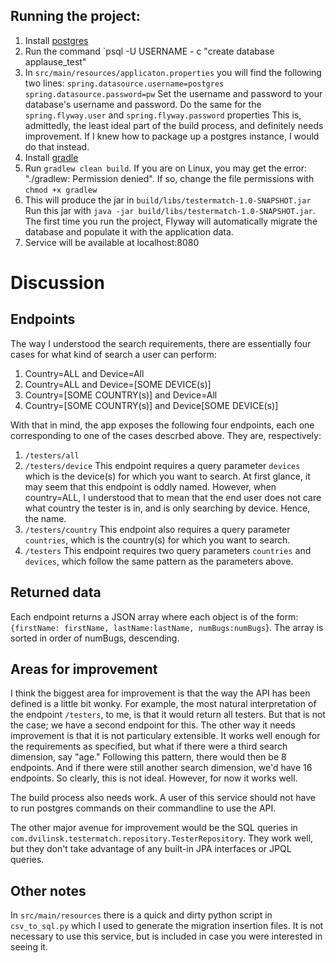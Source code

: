 ## Running the project:
1. Install [postgres](https://www.postgresql.org/download/)
2. Run the command `psql -U USERNAME - c "create database applause_test"
3. In `src/main/resources/applicaton.properties` you will find the following two lines:
      `spring.datasource.username=postgres`
     `spring.datasource.password=pw`
Set the username and password to your database's username and password. Do the same for the `spring.flyway.user` and `spring.flyway.password` properties
This is, admittedly, the least ideal part of the build process, and definitely needs improvement. 
If I knew how to package up a postgres instance, I would do that instead.
4. Install [gradle](https://gradle.org/install/)
5. Run `gradlew clean build`. If you are on Linux, you may get the error: "./gradlew: Permission denied". If so, change the file
permissions with `chmod +x gradlew`
6. This will produce the jar in `build/libs/testermatch-1.0-SNAPSHOT.jar`
Run this jar with `java -jar build/libs/testermatch-1.0-SNAPSHOT.jar`.
The first time you run the project, Flyway will automatically migrate the database
and populate it with the application data.
7. Service will be available at localhost:8080

# Discussion
## Endpoints
The way I understood the search requirements, there are essentially four cases for 
what kind of search a user can perform:
1. Country=ALL and Device=All
2. Country=ALL and Device=[SOME DEVICE(s)]
3. Country=[SOME COUNTRY(s)] and Device=All
4. Country=[SOME COUNTRY(s)] and Device[SOME DEVICE(s)]

With that in mind, the app exposes the following four endpoints, each one corresponding
to one of the cases descrbed above. They are, respectively:
1. `/testers/all`
2. `/testers/device` This endpoint requires a query parameter `devices` which is the device(s) for which you want to search. At first
glance, it may seem that this endpoint is oddly named. However, when country=ALL, I understood that
to mean that the end user does not care what country the tester is in, and is only searching by
device. Hence, the name.
3. `/testers/country` This endpoint also requires a query parameter `countries`, which is the country(s) for which you want to search.
4. `/testers` This endpoint requires two query parameters `countries` and `devices`, which follow the same pattern as the parameters above.

## Returned data
Each endpoint returns a JSON array where each object is of the form:
`{firstName: firstName, lastName:lastName, numBugs:numBugs`}. The array is sorted in order of numBugs, descending. 

## Areas for improvement 
I think the biggest area for improvement is that the way the API has been defined is a little bit wonky. For example, the most 
natural interpretation of the endpoint `/testers`, to me, is that it would return all testers. But that is not the case; we have a second endpoint for this. 
The other way it needs improvement is that it is not particulary extensible. It works well enough for the requirements as specified, but what if there were a third 
search dimension, say "age." Following this pattern, there would then be 8 endpoints. And if there were still another search 
dimension, we'd have 16 endpoints. So clearly, this is not ideal. However, for now it works well.

The build process also needs work. A user of this service should not have to run postgres commands on their commandline to use the API.

The other major avenue for improvement would be the SQL queries in `com.dvilinsk.testermatch.repository.TesterRepository`.
They work well, but they don't take advantage of any built-in JPA interfaces or JPQL queries. 

## Other notes
In `src/main/resources` there is a quick and dirty python script in `csv_to_sql.py` which I used to generate the migration insertion files. It is not necessary to use this service,
but is included in case you were interested in seeing it.
